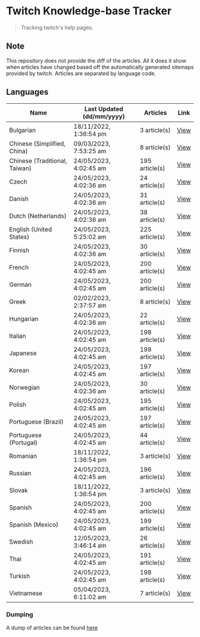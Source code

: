 # Twitch Knowledge-base Tracker
> Tracking twitch's help pages. 

## Note
This repository does not provide the diff of the articles. All it does it show when articles have changed based
off the automatically generated sitemaps provided by twitch. Articles are separated by language code.

## Languages

| Name                          | Last Updated (dd/mm/yyyy) | Articles       | Link                   |
|-------------------------------|---------------------------|----------------|------------------------|
| Bulgarian                     | 18/11/2022, 1:36:54 pm    | 3 article(s)   | [View](docs/bg.md)     |
| Chinese (Simplified, China)   | 09/03/2023, 7:53:25 am    | 8 article(s)   | [View](docs/zh_CN.md)  |
| Chinese (Traditional, Taiwan) | 24/05/2023, 4:02:45 am    | 195 article(s) | [View](docs/zh_TW.md)  |
| Czech                         | 24/05/2023, 4:02:36 am    | 24 article(s)  | [View](docs/cs.md)     |
| Danish                        | 24/05/2023, 4:02:36 am    | 31 article(s)  | [View](docs/da.md)     |
| Dutch (Netherlands)           | 24/05/2023, 4:02:36 am    | 38 article(s)  | [View](docs/nl_NL.md)  |
| English (United States)       | 24/05/2023, 5:25:02 am    | 225 article(s) | [View](docs/en_US.md)  |
| Finnish                       | 24/05/2023, 4:02:36 am    | 30 article(s)  | [View](docs/fi.md)     |
| French                        | 24/05/2023, 4:02:45 am    | 200 article(s) | [View](docs/fr.md)     |
| German                        | 24/05/2023, 4:02:45 am    | 200 article(s) | [View](docs/de.md)     |
| Greek                         | 02/02/2023, 2:37:57 am    | 8 article(s)   | [View](docs/el.md)     |
| Hungarian                     | 24/05/2023, 4:02:36 am    | 22 article(s)  | [View](docs/hu.md)     |
| Italian                       | 24/05/2023, 4:02:45 am    | 198 article(s) | [View](docs/it.md)     |
| Japanese                      | 24/05/2023, 4:02:45 am    | 198 article(s) | [View](docs/ja.md)     |
| Korean                        | 24/05/2023, 4:02:45 am    | 197 article(s) | [View](docs/ko.md)     |
| Norwegian                     | 24/05/2023, 4:02:36 am    | 30 article(s)  | [View](docs/no.md)     |
| Polish                        | 24/05/2023, 4:02:45 am    | 195 article(s) | [View](docs/pl.md)     |
| Portuguese (Brazil)           | 24/05/2023, 4:02:45 am    | 197 article(s) | [View](docs/pt_BR.md)  |
| Portuguese (Portugal)         | 24/05/2023, 4:02:45 am    | 44 article(s)  | [View](docs/pt_PT.md)  |
| Romanian                      | 18/11/2022, 1:36:54 pm    | 3 article(s)   | [View](docs/ro.md)     |
| Russian                       | 24/05/2023, 4:02:45 am    | 196 article(s) | [View](docs/ru.md)     |
| Slovak                        | 18/11/2022, 1:36:54 pm    | 3 article(s)   | [View](docs/sk.md)     |
| Spanish                       | 24/05/2023, 4:02:45 am    | 200 article(s) | [View](docs/es.md)     |
| Spanish (Mexico)              | 24/05/2023, 4:02:45 am    | 199 article(s) | [View](docs/es_MX.md)  |
| Swedish                       | 12/05/2023, 3:46:14 am    | 26 article(s)  | [View](docs/sv.md)     |
| Thai                          | 24/05/2023, 4:02:45 am    | 191 article(s) | [View](docs/th.md)     |
| Turkish                       | 24/05/2023, 4:02:45 am    | 198 article(s) | [View](docs/tr.md)     |
| Vietnamese                    | 05/04/2023, 6:11:02 am    | 7 article(s)   | [View](docs/vi.md)     |

### Dumping
A dump of articles can be found [here](docs/RAW.md)